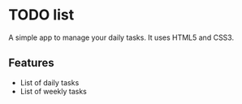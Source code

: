 # TODO list
A simple app to manage your daily tasks.
It uses HTML5 and CSS3.
## Features
* List of daily tasks
* List of weekly tasks